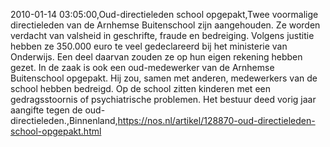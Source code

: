 2010-01-14 03:05:00,Oud-directieleden school opgepakt,Twee voormalige directieleden van de Arnhemse Buitenschool zijn aangehouden. Ze worden verdacht van valsheid in geschrifte, fraude en bedreiging. Volgens justitie hebben ze 350.000 euro te veel gedeclareerd bij het ministerie van Onderwijs. Een deel daarvan zouden ze op hun eigen rekening hebben gezet. In de zaak is ook een oud-medewerker van de Arnhemse Buitenschool opgepakt. Hij zou, samen met anderen, medewerkers van de school hebben bedreigd. Op de school zitten kinderen met een gedragsstoornis of psychiatrische problemen. Het bestuur deed vorig jaar aangifte tegen de oud-directieleden.,Binnenland,https://nos.nl/artikel/128870-oud-directieleden-school-opgepakt.html